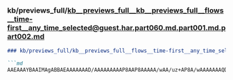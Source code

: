 ### kb/previews_full/kb__previews_full__kb__previews_full__flows__time-first__any_time_selected@guest.har.part060.md.part001.md.part002.md

```md
### kb/previews_full/kb__previews_full__flows__time-first__any_time_selected@guest.har.part060.md.part001.md (part 002)

```md
AAEAAAYBAAIMAgABBAEAAAAAAAD/AAAAAAAAAP8AAP8AAAAA/wAA/uz+AP8A/wAAAAAAAQD/AAAEAQABAAEAAAAAAAAAAAAAA
```

```

```
